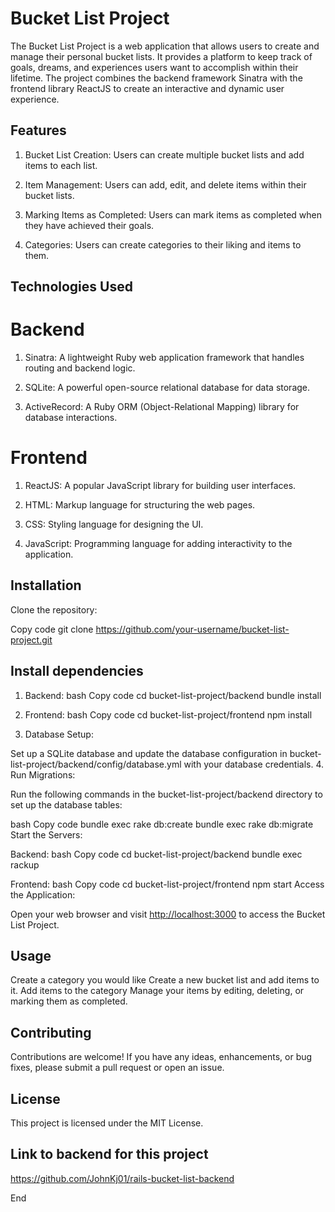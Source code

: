 
# Bucket List Project

The Bucket List Project is a web application that allows users to create and manage their personal bucket lists. It provides a platform to keep track of goals, dreams, and experiences users want to accomplish within their lifetime. The project combines the backend framework Sinatra with the frontend library ReactJS to create an interactive and dynamic user experience.

## Features

1. Bucket List Creation: Users can create multiple bucket lists and add items to each list.

2. Item Management: Users can add, edit, and delete items within their bucket lists.
3. Marking Items as Completed: Users can mark items as completed when they have achieved their goals.
4. Categories: Users can create categories to their liking and items to them.

## Technologies Used

# Backend

1. Sinatra: A lightweight Ruby web application framework that handles routing and backend logic.

2. SQLite: A powerful open-source relational database for data storage.

3. ActiveRecord: A Ruby ORM (Object-Relational Mapping) library for database interactions.

# Frontend

1. ReactJS: A popular JavaScript library for building user interfaces.

2. HTML: Markup language for structuring the web pages.

3. CSS: Styling language for designing the UI.

4. JavaScript: Programming language for adding interactivity to the application.

## Installation

Clone the repository:

Copy code
git clone <https://github.com/your-username/bucket-list-project.git>

## Install dependencies

1. Backend:
bash
Copy code
cd bucket-list-project/backend
bundle install

2. Frontend:
bash
Copy code
cd bucket-list-project/frontend
npm install

3. Database Setup:

Set up a SQLite database and update the database configuration in bucket-list-project/backend/config/database.yml with your database credentials.
4. Run Migrations:

Run the following commands in the bucket-list-project/backend directory to set up the database tables:

bash
Copy code
bundle exec rake db:create
bundle exec rake db:migrate
Start the Servers:

Backend:
bash
Copy code
cd bucket-list-project/backend
bundle exec rackup

Frontend:
bash
Copy code
cd bucket-list-project/frontend
npm start
Access the Application:

Open your web browser and visit <http://localhost:3000> to access the Bucket List Project.

## Usage

Create a category you would like
Create a new bucket list and add items to it.
Add items to the category
Manage your items by editing, deleting, or marking them as completed.

## Contributing

Contributions are welcome! If you have any ideas, enhancements, or bug fixes, please submit a pull request or open an issue.

## License

This project is licensed under the MIT License.

## Link to backend for this project

<https://github.com/JohnKj01/rails-bucket-list-backend>

End
